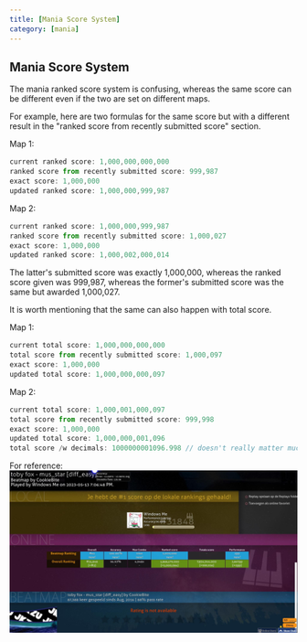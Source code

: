 ```yaml
---
title: [Mania Score System]
category: [mania]
---
```

## Mania Score System

The mania ranked score system is confusing, whereas the same score can be different even if the two are set on different maps.

For example, here are two formulas for the same score but with a different result in the "ranked score from recently submitted score" section.

Map 1:

```typescript
current ranked score: 1,000,000,000,000
ranked score from recently submitted score: 999,987
exact score: 1,000,000
updated ranked score: 1,000,000,999,987
```

Map 2:

```typescript
current ranked score: 1,000,000,999,987
ranked score from recently submitted score: 1,000,027
exact score: 1,000,000
updated ranked score: 1,000,002,000,014
```

The latter's submitted score was exactly 1,000,000, whereas the ranked score given was 999,987, whereas the former's submitted score was the same but awarded 1,000,027.

It is worth mentioning that the same can also happen with total score.

Map 1:

```typescript
current total score: 1,000,000,000,000
total score from recently submitted score: 1,000,097
exact score: 1,000,000
updated total score: 1,000,000,000,097
```

Map 2:

```typescript
current total score: 1,000,001,000,097
total score from recently submitted score: 999,998
exact score: 1,000,000
updated total score: 1,000,000,001,096
total score /w decimals: 1000000001096.998 // doesn't really matter much
```

For reference: ![Alt text](screenshot187.jpg)